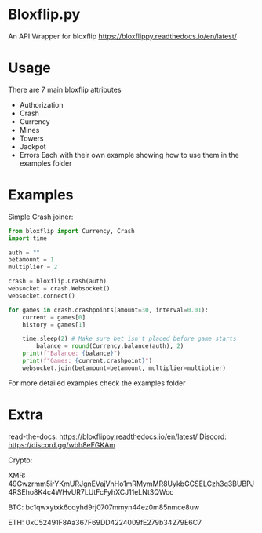 # Bloxflip.py
An API Wrapper for bloxflip
https://bloxflippy.readthedocs.io/en/latest/

# Usage
There are 7 main bloxflip attributes
 - Authorization
 - Crash
 - Currency
 - Mines
 - Towers
 - Jackpot
 - Errors
 Each with their own example showing how to use them in the examples folder

# Examples

Simple Crash joiner:
```py
from bloxflip import Currency, Crash
import time

auth = ""
betamount = 1
multiplier = 2

crash = bloxflip.Crash(auth)
websocket = crash.Websocket()
websocket.connect()

for games in crash.crashpoints(amount=30, interval=0.01):
	current = games[0]
	history = games[1]

	time.sleep(2) # Make sure bet isn't placed before game starts
        balance = round(Currency.balance(auth), 2)
	print(f"Balance: {balance}")
	print(f"Games: {current.crashpoint}")
	websocket.join(betamount=betamount, multiplier=multiplier)
```
For more detailed examples check the examples folder

# Extra

read-the-docs: https://bloxflippy.readthedocs.io/en/latest/
Discord: https://discord.gg/wbh8eFGKAm

Crypto:

XMR: 49Gwzrmm5irYKmURJgnEVajVnHo1mRMymMR8UykbGCSELCzh3q3BUBPJ4RSEho8K4c4WHvUR7LUtFcFyhXCJ11eLNt3QWoc

BTC: bc1qwxytxk6cqyhd9rj0707mmyn44ez0m85nmce8uw

ETH: 0xC52491F8Aa367F69DD4224009fE279b34279E6C7
